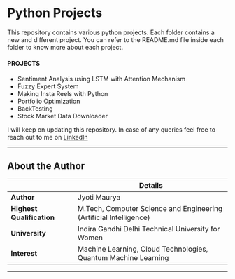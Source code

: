 # Python Projects

This repository contains various python projects.
Each folder contains a new and different project.
You can refer to the README.md file inside each folder to know more about each project.

#### PROJECTS
- Sentiment Analysis using LSTM with Attention Mechanism
- Fuzzy Expert System
- Making Insta Reels with Python
- Portfolio Optimization
- BackTesting
- Stock Market Data Downloader

I will keep on updating this repository.
In case of any queries feel free to reach out to me on [LinkedIn](https://www.linkedin.com/in/jyotimaurya09)

---
## About the Author
|  | Details |
| ----------- | ----------- |
| **Author** | Jyoti Maurya |
| **Highest Qualification** | M.Tech, Computer Science and Engineering (Artificial Intelligence) |
| **University** | Indira Gandhi Delhi Technical University for Women |
| **Interest**| Machine Learning, Cloud Technologies,  Quantum Machine Learning |
---
